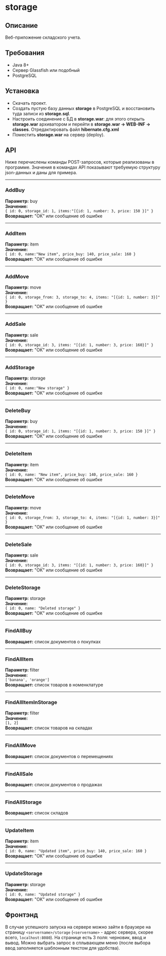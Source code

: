 # storage

## Описание
Веб-приложение складского учета.

## Требования
* Java 8+
* Сервер Glassfish или подобный
* PostgreSQL

## Установка
* Скачать проект.
* Создать пустую базу данных __storage__ в PostgreSQL и восстановить туда записи из __storage.sql__.
* Настроить соединение с БД в __storage.war__: для этого открыть __storage.war__ архиватором и перейти в __storage.war -> WEB-INF -> classes__. Отредактировать файл __hibernate.cfg.xml__
* Поместить __storage.war__ на сервер (deploy).

## API
Ниже перечислены команды POST-запросов, которые реализованы в программе.
Значения в командах API показывают требуемую структуру json-данных и даны для примера.

***
### AddBuy
__Параметр:__ buy <br>
__Значение:__ <br>
`{
	id: 0,
	storage_id: 1,
	items:"[{id: 1, number: 3, price: 150 }]"
}`<br>
__Возвращает:__ "OK" или сообщение об ошибке <br>

***
### AddItem
__Параметр:__ item <br>
__Значение:__ <br>
`{
	id: 0,
	name:"New item",
	price_buy: 140,
	price_sale: 160
}`<br>
__Возвращает:__ "OK" или сообщение об ошибке <br>

***
### AddMove
__Параметр:__ move <br>
__Значение:__ <br>
`{
	id: 0,
	storage_from: 3,
	storage_to: 4,
	items: "[{id: 1, number: 3}]"
}`<br>
__Возвращает:__ "OK" или сообщение об ошибке <br>

***
### AddSale
__Параметр:__ sale <br>
__Значение:__ <br>
`{
	id: 0,
	storage_id: 3,
	items: "[{id: 1, number: 3, price: 160}]"
}`<br>
__Возвращает:__ "OK" или сообщение об ошибке <br>

***
### AddStorage
__Параметр:__ storage <br>
__Значение:__ <br>
`{
	id: 0,
	name:"New storage"
}`<br>
__Возвращает:__ "OK" или сообщение об ошибке <br>

***
### DeleteBuy
__Параметр:__ buy <br>
__Значение:__ <br>
`{
	id: 0,
	storage_id: 1,
	items: "[{id: 1, number: 3, price: 150 }]"
}`<br>
__Возвращает:__ "OK" или сообщение об ошибке <br>

***
### DeleteItem
__Параметр:__ item <br>
__Значение:__ <br>
`{
	id: 0,
	name: "New item",
	price_buy: 140,
	price_sale: 160
}`<br>
__Возвращает:__ "OK" или сообщение об ошибке <br>

***
### DeleteMove
__Параметр:__ move <br>
__Значение:__ <br>
`{
	id: 0,
	storage_from: 3,
	storage_to: 4,
	items: "[{id: 1, number: 3}]"
}`<br>
__Возвращает:__ "OK" или сообщение об ошибке <br>

***
### DeleteSale
__Параметр:__ sale <br>
__Значение:__ <br>
`{
	id: 0,
	storage_id: 3,
	items: "[{id: 1, number: 3, price: 160}]"
}`<br>
__Возвращает:__ "OK" или сообщение об ошибке <br>

***
### DeleteStorage
__Параметр:__ storage <br>
__Значение:__ <br>
`{
	id: 0,
	name: "Deleted storage"
}`<br>
__Возвращает:__ "OK" или сообщение об ошибке <br>

***
### FindAllBuy
__Возвращает:__ список документов о покупках <br>

***
### FindAllItem
__Параметр:__ filter <br>
__Значение:__ <br>
`['banana', 'orange']` <br>
__Возвращает:__ список товаров в номенклатуре <br>

***
### FindAllItemInStorage
__Параметр:__ filter <br>
__Значение:__ <br>
`[1, 2]` <br>
__Возвращает:__ список товаров на складах <br>

***
### FindAllMove
__Возвращает:__ список документов о перемещениях <br>

***
### FindAllSale
__Возвращает:__ список документов о продажах <br>

***
### FindAllStorage
__Возвращает:__ список складов <br>

***
### UpdateItem
__Параметр:__ item <br>
__Значение:__ <br>
`{
	id: 0,
	name: "Updated item",
	price_buy: 140,
	price_sale: 160
}`<br>
__Возвращает:__ "OK" или сообщение об ошибке <br>

***
### UpdateStorage
__Параметр:__ storage <br>
__Значение:__ <br>
`{
	id: 0,
	name: "Updated storage"
}`<br>
__Возвращает:__ "OK" или сообщение об ошибке <br>

## Фронтэнд
В случае успешного запуска на сервере можно зайти в браузере на страницу `<servername>/storage` (`<servername>` - адрес сервера, скорее всего, `localhost:8080`).
На странице есть 3 поля: черновик, ввод и вывод. Можно выбрать запрос в сплывающем меню (после выбора ввод заполняется шаблонным текстом для удобства).
